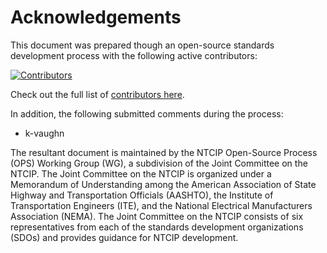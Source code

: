 # Acknowledgements

This document was prepared though an open-source standards development process
with the following active contributors:

[![Contributors](https://img.shields.io/github/contributors/ite-org/NTCIP-8004)](https://github.com/ite-org/NTCIP-8004/graphs/contributors)

Check out the full list of [contributors here](https://github.com/ite-org/NTCIP-8004/graphs/contributors).

In addition, the following submitted comments during the process:

- k-vaughn

The resultant document is maintained by the NTCIP Open-Source Process (OPS) Working Group (WG), a subdivision of the Joint Committee on the NTCIP. The Joint Committee on the NTCIP is organized under a Memorandum of Understanding among the American Association of State Highway and Transportation Officials (AASHTO), the Institute of Transportation Engineers (ITE), and the National Electrical Manufacturers Association (NEMA). The Joint Committee on the NTCIP consists of six representatives from each of the standards development organizations (SDOs) and provides guidance for NTCIP development.

